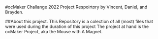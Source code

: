 #ocMaker Challange 2022 Project Respoirtory
by Vincent, Daniel, and Brayden. 

##About this project.
This Repository is a colection of all (most) files that were used during the duration of this project
The project at hand is the ocMaker Project, aka the Mouse with A Magnet. 
